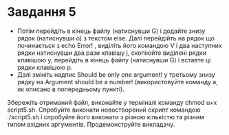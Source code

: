 # Завдання 5

* Потім перейдіть в кінець файлу (натиснувши G) і додайте знизу рядок (натиснувши o) з текстом else. Далі перейдійть на рядок що починається з echo Error! , виділіть його командою V і два наступних рядки натиснувши два рази клавішу j, скопіюйте виділені рядки клавішою y, перейдіть в кінець файлу (натиснувши G) і вставте ці рядки клавішою p. 
* Далі змініть надпис Should be only one argument! у третьому знизу рядку на Argument should be a number! (використовуйте команду a, як описано в попередньому пункті).

Збережіть отриманий файл, виконайте у терміналі команду chmod u+x script5.sh. Спробуйте виконати новостворений скрипт командою ./script5.sh і спробуйте його виконати з різною кількістю та різним типом вхідних аргументів. Продемонструйте викладачу.
